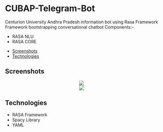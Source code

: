 # CUBAP-Telegram-Bot
Centurion University Andhra Pradesh information bot using Rasa Framework
Framework bootstrapping conversational chatbot
Components:-
<ul>
  <li>RASA NLU</li>
  <li>RASA CORE</li>
 </ul>








* [Screenshots](#screenshots)
* [Technologies](#technologies)


## Screenshots
<p align="center">
 <img src="dash1.jpeg"><br>
 <img src="dash2.jpeg"><br>
</p>




## Technologies
<p>
<ul>
  <li>RASA Framework</li>
  <li>Spacy Library</li>
  <li>YAML</li>
  </ul>
</p>

